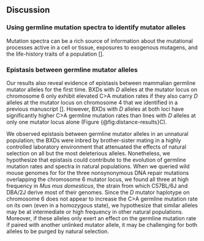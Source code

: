 ## Discussion

### Using germline mutation spectra to identify mutator alleles

Mutation spectra can be a rich source of information about the mutational processes active in a cell or tissue, exposures to exogenous mutagens, and the life-history traits of a population [].

### Epistasis between germline mutator alleles

Our results also reveal evidence of epistasis between mammalian germline mutator alleles for the first time. BXDs with *D* alleles at the mutator locus on chromosome 6 only exhibit elevated C>A mutation rates if they also carry *D* alleles at the mutator locus on chromosome 4 that we identified in a previous manuscript []. However, BXDs with *D* alleles at both loci have significantly higher C>A germline mutation rates than lines with *D* alleles at only one mutator locus alone (Figure {@fig:distance-results}C). 

We observed epistasis between germline mutator alleles in an unnatural population; the BXDs were inbred by brother-sister mating in a highly controlled laboratory environment that attenuated the effects of natural selection on all but the most deleterious alleles. Nonetheless, we hypothesize that epistasis could contribute to the evolution of germline mutation rates and spectra in natural populations. When we queried wild mouse genomes for for the three nonsynonymous DNA repair mutations overlapping the chromosome 6 mutator locus, we found all three at high frequency in *Mus mus domesticus*, the strain from which C57BL/6J and DBA/2J derive most of their genomes. Since the *D* mutator haplotype on chromosome 6 does not appear to increase the C>A germline mutation rate on its own (even in a homozygous state), we hypothesize that similar alleles may be at intermediate or high frequency in other natural populations. Moreover, if these alleles only exert an effect on the germline mutation rate if paired with another unlinked mutator allele, it may be challenging for both alleles to be purged by natural selection.
